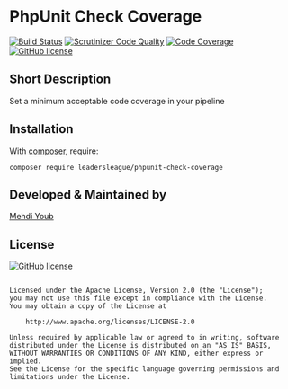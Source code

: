 # PhpUnit Check Coverage
[![Build Status](https://travis-ci.com/leadersleague/phpunit-check-coverage.svg?branch=master)](https://travis-ci.com/leadersleague/phpunit-check-coverage)
[![Scrutinizer Code Quality](https://scrutinizer-ci.com/g/Medzoner/phpunit-check-coverage/badges/quality-score.png?b=master)](https://scrutinizer-ci.com/g/Medzoner/phpunit-check-coverage/?branch=master)
[![Code Coverage](https://scrutinizer-ci.com/g/Medzoner/phpunit-check-coverage/badges/coverage.png?b=master)](https://scrutinizer-ci.com/g/Medzoner/phpunit-check-coverage/?branch=master)
[![GitHub license](https://img.shields.io/github/license/S-ayanide/Flutter-TicTacToe.svg?style=for-the-badge)](https://github.com/leadersleague/phpunit-check-coverage/blob/master/LICENSE)

## Short Description
Set a minimum acceptable code coverage in your pipeline

## Installation

With [composer](https://getcomposer.org), require:

`composer require leadersleague/phpunit-check-coverage`

## Developed & Maintained by
[Mehdi Youb](https://github.com/Medzoner) 

## License 
[![GitHub license](https://img.shields.io/github/license/S-ayanide/Flutter-TicTacToe.svg?style=for-the-badge)](https://github.com/leadersleague/phpunit-check-coverage/blob/master/LICENSE)
```Copyright 2019 Sayan Mondal

Licensed under the Apache License, Version 2.0 (the "License");
you may not use this file except in compliance with the License.
You may obtain a copy of the License at

    http://www.apache.org/licenses/LICENSE-2.0

Unless required by applicable law or agreed to in writing, software
distributed under the License is distributed on an "AS IS" BASIS,
WITHOUT WARRANTIES OR CONDITIONS OF ANY KIND, either express or implied.
See the License for the specific language governing permissions and
limitations under the License.
